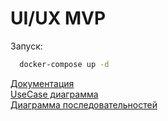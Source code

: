 # UI/UX MVP
Запуск:
```bash
  docker-compose up -d
```
[Документация](doka.md)  
[UseCase диаграмма](useCase.txt)  
[Диаграмма последовательностей](diagram.txt)  
